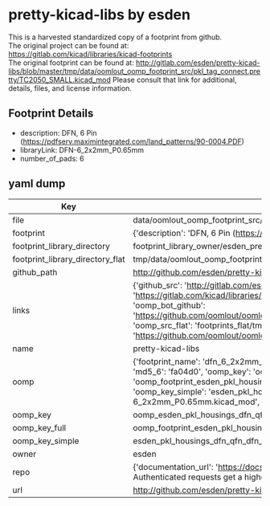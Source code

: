 # pretty-kicad-libs by esden  
This is a harvested standardized copy of a footprint from github.  
The original project can be found at:  
https://gitlab.com/kicad/libraries/kicad-footprints  
The original footprint can be found at:
http://gitlab.com/esden/pretty-kicad-libs/blob/master/tmp/data/oomlout_oomp_footprint_src/pkl_tag_connect.pretty/TC2050_SMALL.kicad_mod
Please consult that link for additional, details, files, and license information.  
## Footprint Details
* description: DFN, 6 Pin (https://pdfserv.maximintegrated.com/land_patterns/90-0004.PDF)  
* libraryLink: DFN-6_2x2mm_P0.65mm  
* number_of_pads: 6  
## yaml dump  
| Key | Value |  
| --- | --- |  
| file | data/oomlout_oomp_footprint_src/pretty-kicad-libs/pkl_housings_dfn_qfn.pretty/DFN-6_2x2mm_P0.65mm.kicad_mod |  
| footprint | {'description': 'DFN, 6 Pin (https://pdfserv.maximintegrated.com/land_patterns/90-0004.PDF)', 'libraryLink': 'DFN-6_2x2mm_P0.65mm', 'number_of_pads': 6} |  
| footprint_library_directory | footprint_library_owner/esden_pretty-kicad-libs |  
| footprint_library_directory_flat | tmp/data/oomlout_oomp_footprint_src/footprints_flat/esden_pkl_housings_dfn_qfn_dfn_6_2x2mm_p0_65mm/working |  
| github_path | http://github.com/esden/pretty-kicad-libs/blob/master/tmp/data/oomlout_oomp_footprint_src/pkl_housings_dfn_qfn.pretty/DFN-6_2x2mm_P0.65mm.kicad_mod |  
| links | {'github_src': 'http://gitlab.com/esden/pretty-kicad-libs/blob/master/tmp/data/oomlout_oomp_footprint_src/pkl_tag_connect.pretty/TC2050_SMALL.kicad_mod', 'github_src_repo': 'https://gitlab.com/kicad/libraries/kicad-footprints', 'oomp_bot': 'tmp/data/oomlout_oomp_footprint_src/footprints/esden_pkl_housings_dfn_qfn_dfn_6_2x2mm_p0_65mm/working', 'oomp_bot_github': 'https://github.com/oomlout/oomlout_oomp_footprint_bot/tree/main/tmp/data/oomlout_oomp_footprint_src/footprints/esden_pkl_housings_dfn_qfn_dfn_6_2x2mm_p0_65mm/working', 'oomp_src_flat': 'footprints_flat/tmp/data/oomlout_oomp_footprint_src/footprints_flat/esden_pkl_housings_dfn_qfn_dfn_6_2x2mm_p0_65mm/working', 'oomp_src_flat_github': 'https://github.com/oomlout/oomlout_oomp_footprint_src/tree/main/tmp/data/oomlout_oomp_footprint_src/footprints_flat/esden_pkl_housings_dfn_qfn_dfn_6_2x2mm_p0_65mm/working'} |  
| name | pretty-kicad-libs |  
| oomp | {'footprint_name': 'dfn_6_2x2mm_p0_65mm', 'library_name': 'pkl_housings_dfn_qfn', 'md5': 'fa04d0ca62c1a77c056a69abd91ec11d', 'md5_10': 'fa04d0ca62', 'md5_5': 'fa04d', 'md5_6': 'fa04d0', 'oomp_key': 'oomp_esden_pkl_housings_dfn_qfn_dfn_6_2x2mm_p0_65mm', 'oomp_key_extra': 'oomp_footprint_esden_pkl_housings_dfn_qfn_dfn_6_2x2mm_p0_65mm', 'oomp_key_full': 'oomp_footprint_esden_pkl_housings_dfn_qfn_dfn_6_2x2mm_p0_65mm_fa04d0', 'oomp_key_simple': 'esden_pkl_housings_dfn_qfn_dfn_6_2x2mm_p0_65mm', 'original_filename': 'data/oomlout_oomp_footprint_src/pretty-kicad-libs/pkl_housings_dfn_qfn.pretty/DFN-6_2x2mm_P0.65mm.kicad_mod', 'owner_name': 'esden'} |  
| oomp_key | oomp_esden_pkl_housings_dfn_qfn_dfn_6_2x2mm_p0_65mm |  
| oomp_key_full | oomp_footprint_esden_pkl_housings_dfn_qfn_dfn_6_2x2mm_p0_65mm |  
| oomp_key_simple | esden_pkl_housings_dfn_qfn_dfn_6_2x2mm_p0_65mm |  
| owner | esden |  
| repo | {'documentation_url': 'https://docs.github.com/rest/overview/resources-in-the-rest-api#rate-limiting', 'message': "API rate limit exceeded for 84.66.142.224. (But here's the good news: Authenticated requests get a higher rate limit. Check out the documentation for more details.)"} |  
| url | http://github.com/esden/pretty-kicad-libs |  

